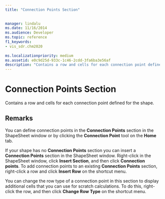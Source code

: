 ```yaml
---
title: "Connection Points Section"
 
 
manager: lindalu
ms.date: 11/16/2014
ms.audience: Developer
ms.topic: reference
f1_keywords:
- vis_sdr.chm2020
 
ms.localizationpriority: medium
ms.assetid: e0c9d25d-933c-1c46-2cdd-3fa6ba3e56af
description: "Contains a row and cells for each connection point defined for the shape."
---
```


# Connection Points Section

Contains a row and cells for each connection point defined for the shape.
  
## Remarks

You can define connection points in the **Connection Points** section in the ShapeSheet window or by clicking the **Connection Point** tool on the **Home** tab. 
  
If your shape has no **Connection Points** section you can insert a **Connection Points** section in the ShapeSheet window. Right-click in the ShapeSheet window, click **Insert Section**, and then click **Connection points**. To add connection points to an existing **Connection Points** section, right-click a row and click **Insert Row** on the shortcut menu. 
  
You can change the row type of a connection point in this section to display additional cells that you can use for scratch calculations. To do this, right-click the row, and then click **Change Row Type** on the shortcut menu. 
  

